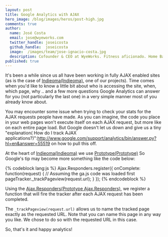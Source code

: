 ```yaml
---
layout: post
title: Google Analytics with AJAX
hero_image: /blog/images/heros/post-high.jpg
comments: true
author:
  name: José Costa
  email: jose@wyeworks.com
  twitter_handle: joseicosta
  github_handle:  joseicosta
  image:  /images/team/jose-ignacio-costa.jpg
  description: Cofounder & CEO at WyeWorks. Fitness aficionado. Home Barista wannabe.
published: true
---
```

It's been a while since us all have been working in fully AJAX enabled sites (as is the case of [Indieoma(Indieoma)](http://indieoma.com), one of our projects). Time comes when you'd like to know a little bit about who is accessing the site, when, which page, why .. and a few more questions Google Analytics can answer for you (not particularly the last one) in a very simple manner most of you already know about. 

<!--more-->

You may encounter some issue when trying to check your stats for the AJAX requests people have made. As you can imagine, the code you place in your web pages won't execute itself on each AJAX request, but more like on each entire page load. But Google doesn't let us down and give us a tiny "explanation(
How do I track AJAX applications?)":http://www.google.com/support/analytics/bin/answer.py?hl=en&answer=55519 on how to pull this off.    

At the heart of [Indieoma(Indieoma)](http://indieoma.com) we use [Prototype(Prototype)](http://www.prototypejs.org.) So Google's tip may become more something like the code below:

{% codeblock lang:js %}
Ajax.Responders.register({
  onComplete: function(request) {
    // Assuming the ga.js code was loaded first
    pageTracker._trackPageview(request.url);
  }
});
{% endcodeblock %}

Using the [Ajax.Responders(Prototype Ajax.Responders)](http://www.prototypejs.org/api/ajax/responders), we register a function that will fire the tracker after each AJAX request has been completed. 

The <code>_trackPageview(request.url)</code> allows us to name the tracked page exactly as the requested URL. Note that you can name this page in any way you like. We chose to do so with the requested URL in this case.

So, that's it and happy analytics!
